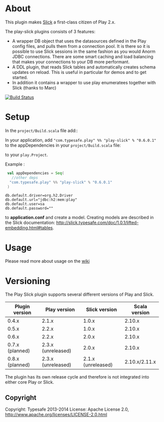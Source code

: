 # About

This plugin makes [Slick](http://slick.typesafe.com/) a first-class citizen of Play 2.x.

The play-slick plugins consists of 3 features: 
 - A wrapper DB object that uses the datasources defined in the Play config files, and pulls them from a connection pool. It is there so it is possible to use Slick sessions in the same fashion as you would Anorm JDBC connections. There are some smart caching and load balancing that makes your connections to your DB more performant.
 - A DDL plugin, that reads Slick tables and automatically creates schema updates on reload. This is useful in particular for demos and to get started.
 - In addition it contains a wrapper to use play enumeratees together with Slick (thanks to Marc)

[![Build Status](https://travis-ci.org/playframework/play-slick.png?branch=master)](https://travis-ci.org/playframework/play-slick)

# Setup

In the `project/Build.scala` file add::

In your application, add `"com.typesafe.play" %% "play-slick" % "0.6.0.1"` to the appDependencies in your `project/Build.scala` file:

to your `play.Project`.

Example :

```scala
 val appDependencies = Seq(
   //other deps
  "com.typesafe.play" %% "play-slick" % "0.6.0.1" 
 )
```

```
db.default.driver=org.h2.Driver
db.default.url="jdbc:h2:mem:play"
db.default.user=sa
db.default.password=""
```
to **application.conf** and create a model. Creating models are described in the Slick documentation: http://slick.typesafe.com/doc/1.0.1/lifted-embedding.html#tables. 

# Usage
Please read more about usage on the [wiki](https://github.com/playframework/play-slick/wiki/Usage)

# Versioning

The Play Slick plugin supports several different versions of Play and Slick.

| Plugin version  | Play version       | Slick version      | Scala version |
|-----------------|--------------------|--------------------|---------------|
| 0.4.x           | 2.1.x              | 1.0.x              | 2.10.x        |
| 0.5.x           | 2.2.x              | 1.0.x              | 2.10.x        |
| 0.6.x           | 2.2.x              | 2.0.x              | 2.10.x        |
| 0.7.x (planned) | 2.3.x (unreleased) | 2.0.x              | 2.10.x        |
| 0.8.x (planned) | 2.3.x (unreleased) | 2.1.x (unreleased) | 2.10.x/2.11.x |

The plugin has its own release cycle and therefore is not integrated into either core Play or Slick.

Copyright
---------

Copyright: Typesafe 2013-2014
License: Apache License 2.0, http://www.apache.org/licenses/LICENSE-2.0.html
